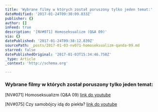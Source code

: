```yaml
---
title: 'Wybrane filmy w których został poruszony tylko jeden temat:'
dateModified: '2017-01-24T09:38:09.833Z'
publisher: {}
author: []
inFeed: true
description: '[NV#071] Homoseksualizm (Q&A 09)'
via: {}
datePublished: '2017-01-24T09:38:12.839Z'
sourcePath: _posts/2017-01-03-nv071-homoseksualizm-qanda-09.md
starred: false
datePublishedOriginal: '2017-01-03T15:34:46.750Z'
_type: Article
_context: 'http://schema.org'

---
```

### Wybrane filmy w których został poruszony tylko jeden temat:

\[NV\#071\] Homoseksualizm (Q&A 09)
[link do youtube][0]

\[NV\#075\] Czy samobójcy idą do piekła?
[link do youtube][1]

[0]: https://www.youtube.com/watch?v=bEdvItaf3zM&t=2s
[1]: https://www.youtube.com/watch?v=aJWjigiSNbk